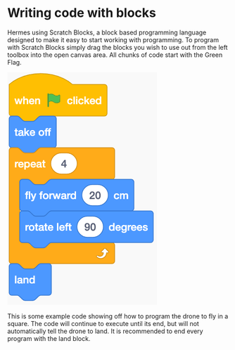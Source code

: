 # Writing code with blocks

Hermes using Scratch Blocks, a block based programming language designed to make it easy to start working with programming. To program with Scratch Blocks simply drag the blocks you wish to use out from the left toolbox into the open canvas area. All chunks of code start with the Green Flag.

![Example square flight pattern](../.gitbook/assets/squarecode.gif)

This is some example code showing off how to program the drone to fly in a square. The code will continue to execute until its end, but will not automatically tell the drone to land. It is recommended to end every program with the land block.

